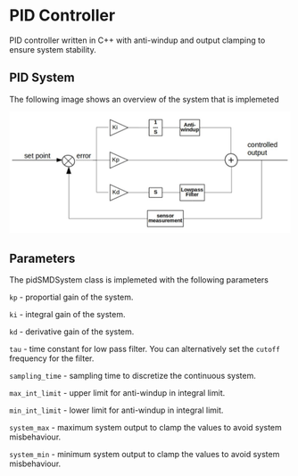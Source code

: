 # PID Controller

PID controller written in C++ with anti-windup and output clamping to ensure system stability.

## PID System
The following image shows an overview of the system that is implemeted

![overview_image](system_overview.jpg)

## Parameters
The pidSMDSystem class is implemeted with the following parameters

`kp` - proportial gain of the system.

`ki` - integral gain of the system.

`kd` - derivative gain of the system.

`tau` - time constant for low pass filter. You can alternatively set the `cutoff` frequency for the filter.

`sampling_time` - sampling time to discretize the continuous system.

`max_int_limit` - upper limit for anti-windup in integral limit.

`min_int_limit` - lower limit for anti-windup in integral limit.

`system_max` - maximum system output to clamp the values to avoid system misbehaviour.

`system_min` - minimum system output to clamp the values to avoid system misbehaviour.